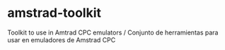 # amstrad-toolkit
Toolkit to use in Amtrad CPC emulators / Conjunto de herramientas para usar en emuladores de Amstrad CPC

